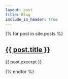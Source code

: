 ```yaml
---
layout: post
title: Blog
include_in_header: true
---
```



<div class="article-container">
      {% for post in site.posts %}
      <div class="article">
          <h2><a href="{{ post.url }}">{{ post.title }}</a></h2>
          <p>{{ post.excerpt }}</p>
      </div>
      {% endfor %}
  </div>
